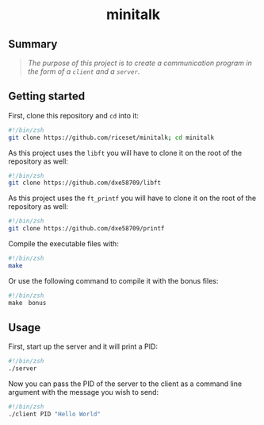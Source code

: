 <h1 align="center">
	minitalk
</h1>

## Summary
><i>The purpose of this project is to create a communication program in the form of a ``client`` and a ``server``.
</i>

## Getting started
First, clone this repository and `cd` into it:

```zsh
#!/bin/zsh
git clone https://github.com/riceset/minitalk; cd minitalk
```
As this project uses the `libft` you will have to clone it on the root of the repository as well:

```zsh
#!/bin/zsh
git clone https://github.com/dxe58709/libft
```

As this project uses the `ft_printf` you will have to clone it on the root of the repository as well:

```zsh
#!/bin/zsh
git clone https://github.com/dxe58709/printf
```

Compile the executable files with:

```zsh
#!/bin/zsh
make
```

Or use the following command to compile it with the bonus files:
```zsh
#!/bin/zsh
make　bonus
```

## Usage
First, start up the server and it will print a PID:
```zsh
#!/bin/zsh
./server
```
Now you can pass the PID of the server to the client as a command line argument with the message you wish to send:

```zsh
#!/bin/zsh
./client PID "Hello World"
```
